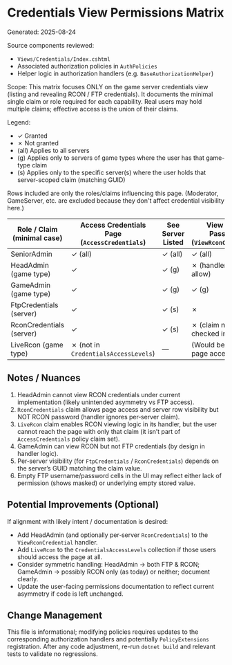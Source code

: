 ﻿# Credentials View Permissions Matrix

Generated: 2025-08-24

Source components reviewed:
* `Views/Credentials/Index.cshtml`
* Associated authorization policies in `AuthPolicies`
* Helper logic in authorization handlers (e.g. `BaseAuthorizationHelper`)

Scope: This matrix focuses ONLY on the game server credentials view (listing and revealing RCON / FTP credentials). It documents the minimal single claim or role required for each capability. Real users may hold multiple claims; effective access is the union of their claims.

Legend:
* ✓ Granted
* ✗ Not granted
* (all) Applies to all servers
* (g) Applies only to servers of game types where the user has that game-type claim
* (s) Applies only to the specific server(s) where the user holds that server-scoped claim (matching GUID)

Rows included are only the roles/claims influencing this page. (Moderator, GameServer, etc. are excluded because they don't affect credential visibility here.)

| Role / Claim (minimal case) | Access Credentials Page (`AccessCredentials`) | See Server Listed | View RCON Password (`ViewRconCredential`) | View FTP Hostname (`ViewFtpCredential`) | View FTP Username | View FTP Password |
| --------------------------- | --------------------------------------------- | ----------------- | ----------------------------------------- | --------------------------------------- | ----------------- | ----------------- |
| SeniorAdmin                 | ✓ (all)                                       | ✓ (all)           | ✓ (all)                                   | ✓ (all)                                 | ✓ (all)           | ✓ (all)           |
| HeadAdmin (game type)       | ✓                                             | ✓ (g)             | ✗ (handler doesn’t allow)                 | ✓ (g)                                   | ✓ (g)             | ✓ (g)             |
| GameAdmin (game type)       | ✓                                             | ✓ (g)             | ✓ (g)                                     | ✗                                       | ✗                 | ✗                 |
| FtpCredentials (server)     | ✓                                             | ✓ (s)             | ✗                                         | ✓ (s)                                   | ✓ (s)             | ✓ (s)             |
| RconCredentials (server)    | ✓                                             | ✓ (s)             | ✗ (claim not checked in handler)          | ✗                                       | ✗                 | ✗                 |
| LiveRcon (game type)        | ✗ (not in `CredentialsAccessLevels`)          | —                 | (Would be ✓ (g) if page accessible)       | ✗                                       | ✗                 | ✗                 |

## Notes / Nuances

1. HeadAdmin cannot view RCON credentials under current implementation (likely unintended asymmetry vs FTP access).
2. `RconCredentials` claim allows page access and server row visibility but NOT RCON password (handler ignores per‑server claim).
3. `LiveRcon` claim enables RCON viewing logic in its handler, but the user cannot reach the page with only that claim (it isn’t part of `AccessCredentials` policy claim set).
4. GameAdmin can view RCON but not FTP credentials (by design in handler logic).
5. Per‑server visibility (for `FtpCredentials` / `RconCredentials`) depends on the server’s GUID matching the claim value.
6. Empty FTP username/password cells in the UI may reflect either lack of permission (shows masked) or underlying empty stored value.

## Potential Improvements (Optional)

If alignment with likely intent / documentation is desired:

* Add HeadAdmin (and optionally per‑server `RconCredentials`) to the `ViewRconCredential` handler.
* Add `LiveRcon` to the `CredentialsAccessLevels` collection if those users should access the page at all.
* Consider symmetric handling: HeadAdmin → both FTP & RCON; GameAdmin → possibly RCON only (as today) or neither; document clearly.
* Update the user-facing permissions documentation to reflect current asymmetry if code is left unchanged.

## Change Management

This file is informational; modifying policies requires updates to the corresponding authorization handlers and potentially `PolicyExtensions` registration. After any code adjustment, re-run `dotnet build` and relevant tests to validate no regressions.
